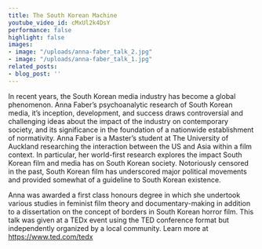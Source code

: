 ```yaml
---
title: The South Korean Machine
youtube_video_id: cMxUl2k4DsY
performance: false
highlight: false
images:
- image: "/uploads/anna-faber_talk_2.jpg"
- image: "/uploads/anna-faber_talk_1.jpg"
related_posts:
- blog_post: ''
---
```


In recent years, the South Korean media industry has become a global phenomenon. Anna Faber’s psychoanalytic research of South Korean media, it’s inception, development, and success draws controversial and challenging ideas about the impact of the industry on contemporary society, and its significance in the foundation of a nationwide establishment of normativity.
 Anna Faber is a Master’s student at The University of Auckland researching the interaction between the US and Asia within a film context. In particular, her world-first research explores the impact South Korean film and media has on South Korean society. Notoriously censored in the past, South Korean film has underscored major political movements and provided somewhat of a guideline to South Korean existence.

Anna was awarded a first class honours degree in which she undertook various studies in feminist film theory and documentary-making in addition to a dissertation on the concept of borders in South Korean horror film. This talk was given at a TEDx event using the TED conference format but independently organized by a local community. Learn more at https://www.ted.com/tedx

